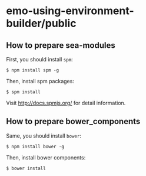 # emo-using-environment-builder/public 


How to prepare sea-modules
------------

First, you should install `spm`:

```
$ npm install spm -g
```

Then, install spm packages:

```
$ spm install
```

Visit <http://docs.spmjs.org/> for detail information.


How to prepare bower_components
------------

Same, you should install `bower`:

```
$ npm install bower -g
```

Then, install bower components:

```
$ bower install
```
